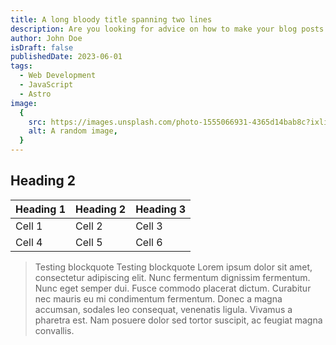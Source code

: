 ```yaml
---
title: A long bloody title spanning two lines
description: Are you looking for advice on how to make your blog posts stand out from the competition? This guide will teach you all you need to know about blogging.
author: John Doe
isDraft: false
publishedDate: 2023-06-01
tags:
  - Web Development
  - JavaScript
  - Astro
image:
  {
    src: https://images.unsplash.com/photo-1555066931-4365d14bab8c?ixlib=rb-4.0.3&ixid=MnwxMjA3fDB8MHxwaG90by1wYWdlfHx8fGVufDB8fHx8&auto=format&fit=crop&w=1470&q=80,
    alt: A random image,
  }
---
```


## Heading 2

| Heading 1 | Heading 2 | Heading 3 |
| --------- | --------- | --------- |
| Cell 1    | Cell 2    | Cell 3    |
| Cell 4    | Cell 5    | Cell 6    |

> Testing blockquote
> Testing blockquote
> Lorem ipsum dolor sit amet, consectetur adipiscing elit. Nunc fermentum dignissim fermentum. Nunc eget semper dui. Fusce commodo placerat dictum. Curabitur nec mauris eu mi condimentum fermentum. Donec a magna accumsan, sodales leo consequat, venenatis ligula. Vivamus a pharetra est. Nam posuere dolor sed tortor suscipit, ac feugiat magna convallis.
